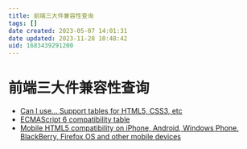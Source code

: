 ```yaml
---
title: 前端三大件兼容性查询
tags: []
date created: 2023-05-07 14:01:31
date updated: 2023-11-28 10:48:42
uid: 1683439291200
---
```


# 前端三大件兼容性查询

- [Can I use... Support tables for HTML5, CSS3, etc](https://caniuse.com/)
- [ECMAScript 6 compatibility table](http://kangax.github.io/compat-table/es6/)
- [Mobile HTML5 compatibility on iPhone, Android, Windows Phone, BlackBerry, Firefox OS and other mobile devices](http://mobilehtml5.org/)

